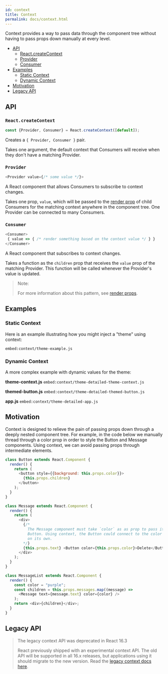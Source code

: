 ```yaml
---
id: context
title: Context
permalink: docs/context.html
---
```


Context provides a way to pass data through the component tree without having to pass props down manually at every level.

- [API](#api)
  - [React.createContext](#reactcreatecontext)
  - [Provider](#provider)
  - [Consumer](#consumer)
- [Examples](#examples)
  - [Static Context](#static-context)
  - [Dynamic Context](#dynamic-context)
- [Motivation](#motivation)
- [Legacy API](#legacy-api)

## API

### `React.createContext`

```js
const {Provider, Consumer} = React.createContext([default]);
```

Creates a `{ Provider, Consumer }` pair.

Takes one argument, the default context that Consumers will receive when they don't have a matching Provider.


### `Provider`

```js
<Provider value={/* some value */}>
```

A React component that allows Consumers to subscribe to context changes.

Takes one prop, `value`, which will be passed to the [render prop](/docs/render-props.html) of child Consumers for the matching context anywhere in the component tree. One Provider can be connected to many Consumers.

### `Consumer`

```js
<Consumer>
 { value => { /* render something based on the context value */ } }
</Consumer>
```

A React component that subscribes to context changes. 

Takes a function as the `children` prop that receives the `value` prop of the matching Provider. This function will be called whenever the Provider's value is updated.

> Note:
>
> For more information about this pattern, see [render props](/docs/render-props.html).

## Examples

### Static Context

Here is an example illustrating how you might inject a "theme" using context:

`embed:context/theme-example.js`

### Dynamic Context

A more complex example with dynamic values for the theme:

**theme-context.js**
`embed:context/theme-detailed-theme-context.js`

**themed-button.js**
`embed:context/theme-detailed-themed-button.js`

**app.js**
`embed:context/theme-detailed-app.js`

## Motivation

Context is designed to relieve the pain of passing props down through a deeply nested component tree. For example, in the code below we manually thread through a color prop in order to style the Button and Message components. Using context, we can avoid passing props through intermediate elements.

```js
class Button extends React.Component {
  render() {
    return (
      <button style={{background: this.props.color}}>
        {this.props.children}
      </button>
    );
  }
}

class Message extends React.Component {
  render() {
    return (
      <div>
        {/*
          The Message component must take `color` as as prop to pass it to the
          Button. Using context, the Button could connect to the color context
          on its own.
        */} 
        {this.props.text} <Button color={this.props.color}>Delete</Button>
      </div>
    );
  }
}

class MessageList extends React.Component {
  render() {
    const color = "purple";
    const children = this.props.messages.map((message) =>
      <Message text={message.text} color={color} />
    );
    return <div>{children}</div>;
  }
}
```

## Legacy API

> The legacy context API was deprecated in React 16.3
> 
> React previously shipped with an experimental context API. The old API will be supported in all 16.x releases, but applications using it should migrate to the new version. Read the [legacy context docs here](/docs/legacy-context.html).
